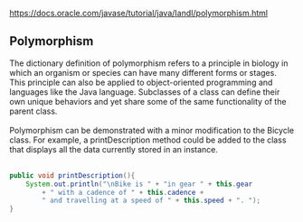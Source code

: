https://docs.oracle.com/javase/tutorial/java/IandI/polymorphism.html

## Polymorphism

The dictionary definition of polymorphism refers to a principle in biology in which an organism or species can have many different forms or stages. This principle can also be applied to object-oriented programming and languages like the Java language. Subclasses of a class can define their own unique behaviors and yet share some of the same functionality of the parent class.</br></br>
Polymorphism can be demonstrated with a minor modification to the Bicycle class. For example, a printDescription method could be added to the class that displays all the data currently stored in an instance.</br></br>
```java
public void printDescription(){
    System.out.println("\nBike is " + "in gear " + this.gear
        + " with a cadence of " + this.cadence +
        " and travelling at a speed of " + this.speed + ". ");
}
```


